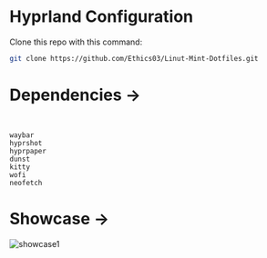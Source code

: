 # Hyprland Configuration

Clone this repo with this command:

```bash
git clone https://github.com/Ethics03/Linut-Mint-Dotfiles.git
```

# Dependencies ->

```


waybar
hyprshot
hyprpaper
dunst
kitty
wofi
neofetch

```

# Showcase -> 

![showcase1](https://github.com/user-attachments/assets/ec916d4f-2e50-4999-98aa-0c7684c5a38a)




